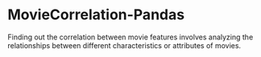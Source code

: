 # MovieCorrelation-Pandas
Finding out the correlation between movie features involves analyzing the relationships between different characteristics or attributes of movies.
